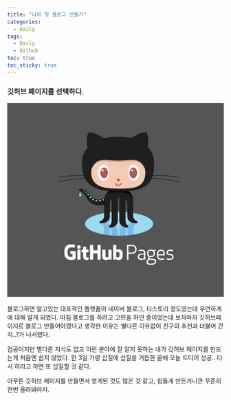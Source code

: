 ```yaml
---
title: "나의 첫 블로그 만들기"
categories:
  - Daily
tags:
  - Daily
  - Github
toc: true
toc_sticky: true
---
```

### 깃허브 페이지를 선택하다.  


![](/assets/img/daily/github-pages.png)

블로그하면 알고있는 대표적인 플랫폼이 네이버 블로그, 티스토리 정도였는데 우연하게 에 대해 알게 되었다. 마침 블로그를 하려고 고민을 하던 중이었는데 보자마자 깃허브페이지로 블로그 만들어야겠다고 생각한 이유는 별다른 이유없이 친구의 추천과 더불어 간지..?가 나서였다.

컴공이지만 별다른 지식도 없고 이런 분야에 잘 알지 못하는 내가 깃허브 페이지를 만드는게 처음엔 쉽지 않았다. 한 3일 가량 삽질에 삽질을 거듭한 끝에 오늘 드디어 성공.. 다시 하라고 하면 또 삽질할 것 같다.

아무튼 깃허브 페이지를 만들면서 얻게된 것도 많은 것 같고, 힘들게 만든거니깐 꾸준히 한번 올려봐야지.

[^posts]: Footnote test.
